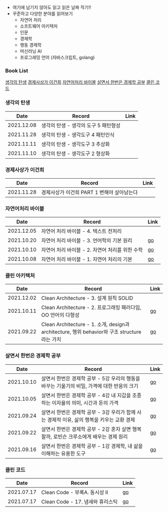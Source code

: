 - 여기에 남기지 않아도 읽고 읽은 날짜 적기!! 
- 꾸준하고 다양한 분야를 읽어보기 
  - 자연어 처리
  - 소프트웨어 아키텍처
  - 인문 
  - 경제학 
  - 행동 경제학
  - 머신러닝 AI
  - 프로그래밍 언어 (자바스크립트, golang) 

### Book List

<u>[생각의 탄생](#생각의-탄생)</u>  <u>[경제사상가 이건희](#경제사상가-이건희)</u>  <u>[자연어처리 바이블](#자연어처리-바이블)</u>  <u>[살면서 한번은 경제학 공부](#살면서-한번은-경제학-공부)</u>  <u>[클린 코드](###클린-코드)</u>

### 생각의 탄생

| Date       | Record                               | Link |
| ---------- | ------------------------------------ | ---- |
| 2021.12.08 | 생각의 탄생 - 생각의 도구 5 패턴형성 |      |
| 2021.11.28 | 생각의 탄생 - 생각도구 4  패턴인식   |      |
| 2021.11.11 | 생각의 탄생 - 생각도구 3 추상화      |      |
| 2021.11.10 | 생각의 탄생 - 생각도구 2 형상화      |      |

### 경제사상가 이건희

| Date       | Record                                     | Link |
| ---------- | ------------------------------------------ | ---- |
| 2021.11.28 | 경제사상가 이건희 PART 1 변해야 살아남는다 |      |

### 자연어처리 바이블

| Date       | Record                                          | Link                                                         |
| ---------- | ----------------------------------------------- | ------------------------------------------------------------ |
| 2021.12.05 | 자연어 처리 바이블 - 4. 텍스트 전처리           |                                                              |
| 2021.10.20 | 자연어 처리 바이블 - 3. 언어학의 기본 원리      | [go](https://github.com/ruslanlvivsky/TIL/blob/main/book/natural-language-processing-bible/chapter03.md) |
| 2021.10.10 | 자연어 처리 바이블 - 2. 자연어 처리를 위한 수학 | [go](https://github.com/ruslanlvivsky/TIL/blob/main/book/natural-language-processing-bible/chapter02.md) |
| 2021.10.08 | 자연어 처리 바이블 - 1. 자연어 처리의 기본      | [go](https://github.com/ruslanlvivsky/TIL/blob/main/book/natural-language-processing-bible/chapter01.md) |

### 클린 아키텍처

| Date       | Record                                                       | Link                                                         |
| ---------- | ------------------------------------------------------------ | ------------------------------------------------------------ |
| 2021.12.02 | Clean Architecture - 3. 설계 원칙 SOLID                      |                                                              |
| 2021.10.11 | Clean Architecture - 2. 프로그래밍 패러다임, OO 언어의 다형성 | [go](https://github.com/ruslanlvivsky/TIL/blob/main/book/Clean_Architecture/02_programming_paradigm.md) |
| 2021.09.22 | Clean Architecture - 1. 소개, design과 architecture, 행위 behavior와 구조 structure 라는 가치 | [go](https://github.com/jinsuSang/TIL/blob/main/book/Clean_Architecture/01_intro.md) |

### 살면서 한번은 경제학 공부

| Date       | Record                                                       | Link                                                         |
| ---------- | ------------------------------------------------------------ | ------------------------------------------------------------ |
| 2021.10.10 | 살면서 한번은 경제학 공부 - 5강 우리의 행동을 바꾸는 기울기의 비밀, 가격에 대한 반응의 크기 | [go](https://github.com/jinsuSang/TIL/blob/main/book/studying_economics_once_in_my_life/studying_economics_once_in_my_life.md) |
| 2021.10.05 | 살면서 한번은 경제학 공부 - 4강 내 지갑을 조종하는 이자율의 의미, 시간과 돈의 가격 | [go](https://github.com/jinsuSang/TIL/blob/main/book/studying_economics_once_in_my_life/studying_economics_once_in_my_life.md) |
| 2021.09.24 | 살면서 한번은 경제학 공부 - 3강 우리가 함께 사는 경제적 이유, 삶의 행복을 키우는 교환 경제 | [go](https://github.com/jinsuSang/TIL/blob/main/book/studying_economics_once_in_my_life/studying_economics_once_in_my_life.md) |
| 2021.09.22 | 살면서 한번은 경제학 공부 - 2강 혼자 살면 행복할까, 로빈슨 크루소에게 배우는 경제 원리 | [go](https://github.com/jinsuSang/TIL/blob/main/book/studying_economics_once_in_my_life/studying_economics_once_in_my_life.md) |
| 2021.09.16 | 살면서 한번은 경제학 공부 - 1강 경제학, 내 삶을 이해하는 유용한 도구 | [go](https://github.com/jinsuSang/TIL/blob/main/book/studying_economics_once_in_my_life/studying_economics_once_in_my_life.md) |

### 클린 코드

| Date       | Record                           | Link                                                         |
| ---------- | -------------------------------- | ------------------------------------------------------------ |
| 2021.07.17 | Clean Code - 부록A. 동시성 II    | [go](https://github.com/jinsuSang/TIL/blob/main/book/Clean_Code/%EB%B6%80%EB%A1%9DA.%20%EB%8F%99%EC%8B%9C%EC%84%B1%20II.md) |
| 2021.07.17 | Clean Code - 17. 냄새와 휴리스틱 | [go](https://github.com/jinsuSang/TIL/blob/main/book/Clean_Code/17.%20%EB%83%84%EC%83%88%EC%99%80%20%ED%9C%B4%EB%A6%AC%EC%8A%A4%ED%8B%B1.md) |
